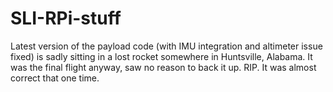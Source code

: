 # SLI-RPi-stuff

Latest version of the payload code (with IMU integration and altimeter issue fixed) is sadly sitting in a lost rocket somewhere in Huntsville, Alabama. It was the final flight anyway, saw no reason to back it up. RIP. It was almost correct that one time. 
